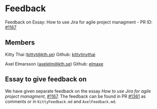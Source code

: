 # Feedback
Feedback on Essay: How to use Jira for agile project managment - PR ID: [#1167](https://github.com/KTH/devops-course/pull/1167)

## Members

Kitty Thai (kittyt@kth.se)
Github: [kittytinythai](https://github.com/kittytinythai)

Axel Elmarsson (axelelm@kth.se)
Github: [elmaxe](https://github.com/elmaxe)

## Essay to give feedback on
We have given separate feedback on the essay *How to use Jira for agile project managment*, [#1167](https://github.com/KTH/devops-course/pull/1167). The feedback can be found in PR [#1361](https://github.com/KTH/devops-course/pull/1167) as comments or in `KittyFeedback.md` and `AxelFeedback.md`.
